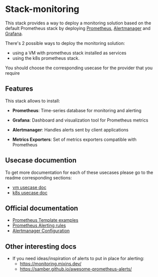 # Stack-monitoring

This stack provides a way to deploy a monitoring solution based on the default Prometheus stack by deploying [Prometheus](https://prometheus.io/docs/introduction/overview/), [Alertmanager](https://prometheus.io/docs/alerting/latest/alertmanager/) and [Grafana](https://grafana.com/).

There's 2 possible ways to deploy the monitoring solution:

- using a VM with prometheus stack installed as services
- using the k8s prometheus stack.

You should choose the corresponding usecase for the provider that you require

## Features

This stack allows to install:

- **Prometheus**: Time-series database for monitoring and alerting

- **Grafana**: Dashboard and visualization tool for Prometheus metrics

- **Alertmanager**: Handles alerts sent by client applications

- **Metrics Exporters**: Set of metrics exporters compatible with Prometheus

## Usecase documention

To get more documentation for each of these usecases please go to the readme corresponding sections:
- [vm usecase doc](docs/vm_usecase.md)
- [k8s usecase doc](docs/k8s_usecase.md)

## Official documentation

- [Prometheus Template examples](https://prometheus.io/docs/prometheus/latest/configuration/template_examples/)
- [Prometheus Alerting rules](https://prometheus.io/docs/prometheus/latest/configuration/alerting_rules/)
- [Alertmanager Configuration](https://prometheus.io/docs/alerting/latest/configuration/)

## Other interesting docs

- If you need ideas/inspiration of alerts to put in place for alerting:
	- https://monitoring.mixins.dev/
	- https://samber.github.io/awesome-prometheus-alerts/
